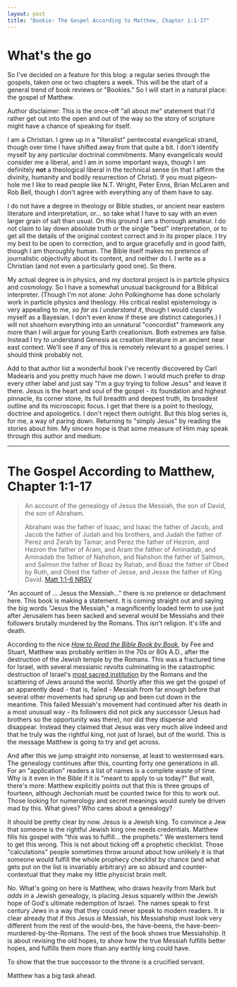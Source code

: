 ```yaml
---
layout: post
title: "Bookie: The Gospel According to Matthew, Chapter 1:1-17"
---
```


# What's the go

So I've decided on a feature for this blog: a regular series through the gospels,
taken one or two chapters a week. This will be the start of a general trend of
book reviews or "Bookies." So I will start in a natural place: the gospel of Matthew.

Author disclaimer: This is the once-off "all about me" statement that I'd rather
get out into the open and out of the way so the story of scripture might have a
chance of speaking for itself.

I am a Christian. I grew up in a "literalist" pentecostal evangelical strand,
though over time I have shifted away from that quite a bit. I don't identify myself
by any particular doctrinal commitments. Many evangelicals would consider me a
liberal, and I am in some important ways, though I am definitely **not** a theological
liberal in the technical sense (in that I affirm the divinity, humanity and bodily
resurrection of Christ). If you must pigeon-hole me I like to read people like
N.T. Wright, Peter Enns, Brian McLaren and Rob Bell, though I don't agree with
everything any of them have to say.

I do not have a degree in theology or Bible studies, or ancient near eastern literature
and interpretation, or... so take what I have to say with an even larger grain
of salt than usual. On this ground I am a thorough amateur. I do not claim to lay
down absolute truth or the single "best" interpretation, or to get all the details
of the original context correct and in its proper place. I try my best to be open
to correction, and to argue gracefully and in good faith, though I am thoroughly human.
The Bible itself makes no pretence of journalistic objectivity about its content,
and neither do I. I write as a Christian (and not even a particularly good one). So there.

My actual degree is in physics, and my doctoral project is in particle physics
and cosmology. So I have a somewhat unusual background for a Biblical interpreter.
(Though I'm not alone: John Polkinghorne has done scholarly work in particle physics
and theology. His critical realist epistemology is very appealing to me, *so far
as I understand it*, though I would classify myself as a Bayesian. I don't even
know if these are distinct categories.) I will not shoehorn everything into an
unnatural "concordist" framework any more than I will argue for young Earth creationism.
Both extremes are false. Instead I try to understand Genesis as creation literature
in an ancient near east context. We'll see if any of this is remotely relevant to
a gospel series. I should think probably not.

Add to that author list a wonderful book I've recently discovered by Carl Madearis
and you pretty much have me down. I would much prefer to drop every other label and
just say "I'm a guy trying to follow Jesus" and leave it there. Jesus is the heart
and soul of the gospel - its foundation and highest pinnacle, its corner stone,
its full breadth and deepest truth, its broadest outline and its microscopic focus.
I get that there is a point to theology, doctrine and apologetics. I don't reject
them outright. But this blog series is, for me, a way of paring down. Returning to
"simply Jesus" by reading the stories about him. My sincere hope is that some
measure of Him may speak through this author and medium.

----

# The Gospel According to Matthew, Chapter 1:1-17

> An account of the genealogy of Jesus the Messiah, the son of David, the son of Abraham.
>
> Abraham was the father of Isaac, and Isaac the father of Jacob,
> and Jacob the father of Judah and his brothers, and Judah the father of Perez and Zerah by Tamar,
> and Perez the father of Hezron, and Hezron the father of Aram, and Aram the father of Aminadab,
> and Aminadab the father of Nahshon, and Nahshon the father of Salmon,
> and Salmon the father of Boaz by Rahab, and Boaz the father of Obed by Ruth,
> and Obed the father of Jesse, and Jesse the father of King David.
[Matt 1:1-6 NRSV](http://bible.oremus.org/?ql=233019563)

"An account of ... Jesus the Messiah..." there is no pretence or detachment here. This
book is making a statement. It is coming straight out and saying the big words
"Jesus the Messiah," a magnificently loaded term to use just after Jerusalem has been
sacked and several would be Messiahs and their followers brutally murdered by the Romans.
This isn't religion. It's life and death.

According to the nice [_How to Read the Bible Book by Book_](http://zondervan.com/9780310211181),
by Fee and Stuart, Matthew was probably written in the 70s or 80s A.D., after the
destruction of the Jewish temple by the Romans. This was a fractured time for Israel,
with several messianic revolts culminating in the catastrophic destruction of Israel's
[most sacred institution](http://en.wikipedia.org/wiki/Siege_of_Jerusalem_%2870%29)
by the Romans and the scattering of Jews around the world. Shortly after this we
get the gospel of an apparently dead - that is, failed - Messiah from far enough
before that several other movements had sprung up and been cut down in the meantime.
This failed Messiah's movement had continued after his death in a most unusual way -
its followers did not pick any successor (Jesus had brothers so the opportunity was there),
nor did they disperse and disappear. Instead they claimed that Jesus was very much
alive indeed and that he truly was the rightful king, not just of Israel, but of
the world. This is the message Matthew is going to try and get across.

And after this we jump straight into nonsense, at least to westernised ears.
The genealogy continues after this, counting forty one generations in all.
For an "application" readers a list of names is a complete waste of time. Why is
it even in the Bible if it is "meant to apply to us today?" But wait, there's more:
Matthew explicitly points out that this is three groups of fourteen, although Jechoniah
must be counted twice for this to work out. Those looking for numerology and secret
meanings would surely be driven mad by this. What gives? Who cares about a genealogy?

It should be pretty clear by now. Jesus is a Jewish king. To convince a Jew that
someone is the rightful Jewish king one needs credentials. Matthew fills his
gospel with "this was to fulfill... the prophets." We westerners tend to get this
wrong. This is not about ticking off a prophetic checklist. Those "calculations"
people sometimes throw around about how unlikely it is that someone would fulfill
the whole prophecy checklist by chance (and what gets put on the list is invariably
arbitrary) are so absurd and counter-contextual that they make my little physicist
brain melt.

No. What's going on here is Matthew, who draws heavily from Mark but *adds in* a Jewish
genealogy, is placing Jesus squarely within the Jewish hope of God's ultimate redemption
of Israel. The names speak to first century Jews in a way that they could never speak
to modern readers. It is clear already that if this Jesus *is* Messiah, his Messiahship
must look very different from the rest of the would-bes, the have-beens,
the have-been-murdered-by-the-Romans. The rest of the book shows true Messiahship.
It is about revising the old hopes, to show how the true Messiah fulfills better hopes,
and fulfills them more than any earthly king could have.

To show that the true successor to the throne is a crucified servant.

Matthew has a big task ahead.